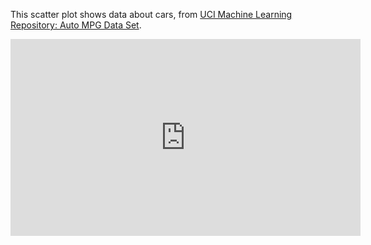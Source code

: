 This scatter plot shows data about cars, from [UCI Machine Learning Repository: Auto MPG Data Set](http://mlr.cs.umass.edu/ml/datasets/Auto+MPG).

<iframe width="560" height="315" src="https://www.youtube.com/embed/M2s2jowLkUo?rel=0" frameborder="0" allow="autoplay; encrypted-media" allowfullscreen></iframe>